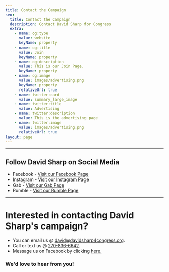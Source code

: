 ```yaml
---
title: Contact the Campaign
seo:
  title: Contact the Campaign
  description: Contact David Sharp for Congress
  extra:
    - name: og:type
      value: website
      keyName: property
    - name: og:title
      value: Join
      keyName: property
    - name: og:description
      value: This is our Join Page.
      keyName: property
    - name: og:image
      value: images/advertising.png
      keyName: property
      relativeUrl: true
    - name: twitter:card
      value: summary_large_image
    - name: twitter:title
      value: Advertising
    - name: twitter:description
      value: This is the advertising page
    - name: twitter:image
      value: images/advertising.png
      relativeUrl: true
layout: page
---
```

<hr>

## Follow David Sharp on Social Media

- Facebook - [Visit our Facebook Page](/thank-you)
- Instagram - [Visit our Instagram Page](/thank-you)
- Gab - [Visit our Gab Page](/thank-you)
- Rumble - [Visit our Rumble Page](/thank-you)
<hr>

# Interested in contacting David Sharp's campaign?

- You can email us @ [david@davidsharp4congress.org](mailto:david@davidsharp4congress.org).
- Call or text us @ [270-836-6642](tel:2708366642).
- Message us on Facebook by clicking [here.](http://m.me/sharp4ky)



### We'd love to hear from you!
